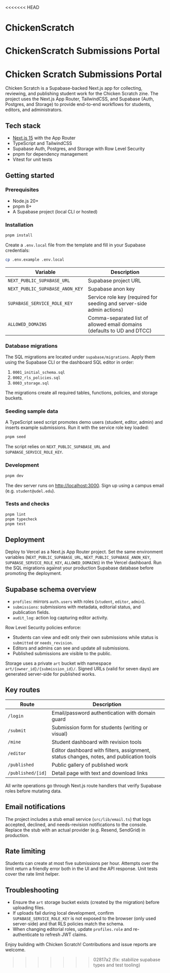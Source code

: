 <<<<<<< HEAD
# ChickenScratch
ChickenScratch Submissions Portal
=======
# Chicken Scratch Submissions Portal

Chicken Scratch is a Supabase-backed Next.js app for collecting, reviewing, and publishing student work for the Chicken Scratch zine. The project uses the Next.js App Router, TailwindCSS, and Supabase (Auth, Postgres, and Storage) to provide end-to-end workflows for students, editors, and administrators.

## Tech stack

- [Next.js 15](https://nextjs.org/) with the App Router
- TypeScript and TailwindCSS
- Supabase Auth, Postgres, and Storage with Row Level Security
- pnpm for dependency management
- Vitest for unit tests

## Getting started

### Prerequisites

- Node.js 20+
- pnpm 8+
- A Supabase project (local CLI or hosted)

### Installation

```bash
pnpm install
```

Create a `.env.local` file from the template and fill in your Supabase credentials:

```bash
cp .env.example .env.local
```

| Variable | Description |
| --- | --- |
| `NEXT_PUBLIC_SUPABASE_URL` | Supabase project URL |
| `NEXT_PUBLIC_SUPABASE_ANON_KEY` | Supabase anon key |
| `SUPABASE_SERVICE_ROLE_KEY` | Service role key (required for seeding and server-side admin actions) |
| `ALLOWED_DOMAINS` | Comma-separated list of allowed email domains (defaults to UD and DTCC) |

### Database migrations

The SQL migrations are located under `supabase/migrations`. Apply them using the Supabase CLI or the dashboard SQL editor in order:

1. `0001_initial_schema.sql`
2. `0002_rls_policies.sql`
3. `0003_storage.sql`

The migrations create all required tables, functions, policies, and storage buckets.

### Seeding sample data

A TypeScript seed script promotes demo users (student, editor, admin) and inserts example submissions. Run it with the service role key loaded:

```bash
pnpm seed
```

The script relies on `NEXT_PUBLIC_SUPABASE_URL` and `SUPABASE_SERVICE_ROLE_KEY`.

### Development

```bash
pnpm dev
```

The dev server runs on [http://localhost:3000](http://localhost:3000). Sign up using a campus email (e.g. `student@udel.edu`).

### Tests and checks

```bash
pnpm lint
pnpm typecheck
pnpm test
```

## Deployment

Deploy to Vercel as a Next.js App Router project. Set the same environment variables (`NEXT_PUBLIC_SUPABASE_URL`, `NEXT_PUBLIC_SUPABASE_ANON_KEY`, `SUPABASE_SERVICE_ROLE_KEY`, `ALLOWED_DOMAINS`) in the Vercel dashboard. Run the SQL migrations against your production Supabase database before promoting the deployment.

## Supabase schema overview

- `profiles`: mirrors `auth.users` with roles (`student`, `editor`, `admin`).
- `submissions`: submissions with metadata, editorial status, and publication fields.
- `audit_log`: action log capturing editor activity.

Row Level Security policies enforce:

- Students can view and edit only their own submissions while status is `submitted` or `needs_revision`.
- Editors and admins can see and update all submissions.
- Published submissions are visible to the public.

Storage uses a private `art` bucket with namespace `art/{owner_id}/{submission_id}/`. Signed URLs (valid for seven days) are generated server-side for published works.

## Key routes

| Route | Description |
| --- | --- |
| `/login` | Email/password authentication with domain guard |
| `/submit` | Submission form for students (writing or visual) |
| `/mine` | Student dashboard with revision tools |
| `/editor` | Editor dashboard with filters, assignment, status changes, notes, and publication tools |
| `/published` | Public gallery of published work |
| `/published/[id]` | Detail page with text and download links |

All write operations go through Next.js route handlers that verify Supabase roles before mutating data.

## Email notifications

The project includes a stub email service (`src/lib/email.ts`) that logs accepted, declined, and needs-revision notifications to the console. Replace the stub with an actual provider (e.g. Resend, SendGrid) in production.

## Rate limiting

Students can create at most five submissions per hour. Attempts over the limit return a friendly error both in the UI and the API response. Unit tests cover the rate limit helper.

## Troubleshooting

- Ensure the `art` storage bucket exists (created by the migration) before uploading files.
- If uploads fail during local development, confirm `SUPABASE_SERVICE_ROLE_KEY` is not exposed to the browser (only used server-side) and that RLS policies match the schema.
- When changing editorial roles, update `profiles.role` and re-authenticate to refresh JWT claims.

Enjoy building with Chicken Scratch! Contributions and issue reports are welcome.
>>>>>>> 02817a2 (fix: stabilize supabase types and test tooling)
